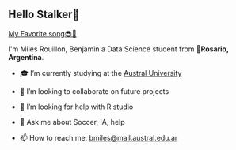 ## Hello Stalker👋

[My Favorite song😎🤘](https://open.spotify.com/track/5gB2IrxOCX2j9bMnHKP38i?si=J-dRMsuURO-la6fJHcDUVA)

I'm Miles Rouillon, Benjamin a Data Science student from  🧉**Rosario, Argentina**.

- 🎓 I’m currently studying at the [Austral University](https://www.austral.edu.ar/)

- 👯 I’m looking to collaborate on future projects
- 🤔 I’m looking for help with R studio
- 💬 Ask me about Soccer, IA, help 
- 📫 How to reach me: bmiles@mail.austral.edu.ar


